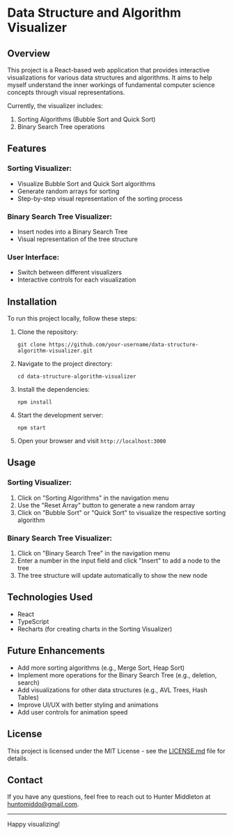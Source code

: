 # Data Structure and Algorithm Visualizer

## Overview

This project is a React-based web application that provides interactive visualizations for various data structures and algorithms. It aims to help myself understand the inner workings of fundamental computer science concepts through visual representations.

Currently, the visualizer includes:
1. Sorting Algorithms (Bubble Sort and Quick Sort)
2. Binary Search Tree operations

## Features

### Sorting Visualizer:
- Visualize Bubble Sort and Quick Sort algorithms
- Generate random arrays for sorting
- Step-by-step visual representation of the sorting process

### Binary Search Tree Visualizer:
- Insert nodes into a Binary Search Tree
- Visual representation of the tree structure

### User Interface:
- Switch between different visualizers
- Interactive controls for each visualization

## Installation

To run this project locally, follow these steps:

1. Clone the repository:
   ```
   git clone https://github.com/your-username/data-structure-algorithm-visualizer.git
   ```

2. Navigate to the project directory:
   ```
   cd data-structure-algorithm-visualizer
   ```

3. Install the dependencies:
   ```
   npm install
   ```

4. Start the development server:
   ```
   npm start
   ```

5. Open your browser and visit `http://localhost:3000`

## Usage

### Sorting Visualizer:
1. Click on "Sorting Algorithms" in the navigation menu
2. Use the "Reset Array" button to generate a new random array
3. Click on "Bubble Sort" or "Quick Sort" to visualize the respective sorting algorithm

### Binary Search Tree Visualizer:
1. Click on "Binary Search Tree" in the navigation menu
2. Enter a number in the input field and click "Insert" to add a node to the tree
3. The tree structure will update automatically to show the new node

## Technologies Used

- React
- TypeScript
- Recharts (for creating charts in the Sorting Visualizer)

## Future Enhancements

- Add more sorting algorithms (e.g., Merge Sort, Heap Sort)
- Implement more operations for the Binary Search Tree (e.g., deletion, search)
- Add visualizations for other data structures (e.g., AVL Trees, Hash Tables)
- Improve UI/UX with better styling and animations
- Add user controls for animation speed

## License

This project is licensed under the MIT License - see the [LICENSE.md](LICENSE.md) file for details.

## Contact

If you have any questions, feel free to reach out to Hunter Middleton at huntomiddo@gmail.com.

---

Happy visualizing!
